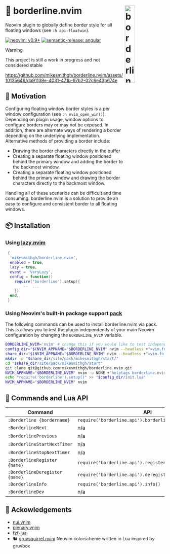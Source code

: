 <!-- panvimdoc-ignore-start -->

<h1>
  🔳 borderline.nvim
  <img src="https://github.com/mikesmithgh/borderline.nvim/assets/10135646/04153c58-5113-45d7-987b-c9a0130ff21a" alt="borderlinesquirrel" align="right" width="25%" />
</h1>

<!-- panvimdoc-ignore-end -->

Neovim plugin to globally define border style for all floating windows (see `:h api-floatwin`).

<!-- panvimdoc-ignore-start -->
[![neovim: v0.9+](https://img.shields.io/static/v1?style=flat-square&label=neovim&message=v0.9%2b&logo=neovim&labelColor=282828&logoColor=8faa80&color=414b32)](https://neovim.io/)
[![semantic-release: angular](https://img.shields.io/static/v1?style=flat-square&label=semantic-release&message=angular&logo=semantic-release&labelColor=282828&logoColor=d8869b&color=8f3f71)](https://github.com/semantic-release/semantic-release)

> [!WARNING]  
> This project is still a work in progress and not considered stable

https://github.com/mikesmithgh/borderline.nvim/assets/10135646/da91139e-4031-471b-97b2-02c6e43b674e


<!-- panvimdoc-ignore-end -->

## 🤔 Motivation
Configuring floating window border styles is a per window configuration (see `:h nvim_open_win()`). Depending on plugin usage,
window options to configure borders may or may not be exposed. In addition, there are alternate ways of rendering a border depending
on the underlying implementation. Alternative methods of providing a border include:

- Drawing the border characters directly in the buffer
- Creating a separate floating window positioned behind the primary window and adding the border to the backmost window.
- Creating a separate floating window positioned behind the primary window and drawing the border characters directly to the backmost window.

Handling all of these scenarios can be difficult and time consuming. borderline.nvim is a solution to provide an easy to configure and
consistent border to all floating windows.

## 📦 Installation

### Using [lazy.nvim](https://github.com/folke/lazy.nvim)
```lua
 {
  'mikesmithgh/borderline.nvim',
  enabled = true,
  lazy = true,
  event = 'VeryLazy',
  config = function()
    require('borderline').setup({
        --  ...
    })
  end,
 }
```

### Using Neovim's built-in package support [pack](https://neovim.io/doc/user/usr_05.html#05.4)
The following commands can be used to install borderline.nvim via pack. This is allows you to test
the plugin independently of your main Neovim configuration by changing the `BORDERLINE_NVIM` variable.
```bash
BORDERLINE_NVIM='nvim' # change this if you would like to test independently of your main Neovim configuration, e.g., borderline-nvim
config_dir="$(NVIM_APPNAME="$BORDERLINE_NVIM" nvim --headless +"=vim.fn.stdpath('config')" +quit 2>&1)"
share_dir="$(NVIM_APPNAME="$BORDERLINE_NVIM" nvim --headless +"=vim.fn.stdpath('data')" +quit 2>&1)"
mkdir -p "$share_dir/site/pack/mikesmithgh/start/"
cd "$share_dir/site/pack/mikesmithgh/start"
git clone git@github.com:mikesmithgh/borderline.nvim.git
NVIM_APPNAME="$BORDERLINE_NVIM" nvim -u NONE +"helptags borderline.nvim/doc" +quit
echo "require('borderline').setup()" >> "$config_dir/init.lua" 
NVIM_APPNAME="$BORDERLINE_NVIM" nvim
```

## 🫡 Commands and Lua API
| Command                        | API                                                        | Description                                                             |
| ----------------------------   | ---------------------------------------------------------- | ----------------------------------------------------------------------- |
| `:Borderline {bordername}`     | `require('borderline.api').borderline(string\|table\|nil)` |                                                                         |
| `:BorderlineNext`              | n/a                                                        |                                                                         |
| `:BorderlinePrevious`          | n/a                                                        |                                                                         |
| `:BorderlineStartNextTimer`    | n/a                                                        |                                                                         |
| `:BorderlineStopNextTimer`     | n/a                                                        |                                                                         |
| `:BorderlineRegister {name}`   | `require('borderline.api').register(string\|nil)`          |                                                                         |
| `:BorderlineDeregister {name}` | `require('borderline.api').deregister(string\|nil)`        |                                                                         |
| `:BorderlineInfo`              | `require('borderline.api').info()`                         |                                                                         |
| `:BorderlineDev`               | n/a                                                        |                                                                         |

<!-- panvimdoc-ignore-start -->
<!-- [![neovim: nightly](https://img.shields.io/static/v1?style=for-the-badge&label=neovim&message=nightly&logo=neovim&labelColor=282828&logoColor=8faa80&color=414b32)](https://neovim.io/) -->
<!-- [![last commit](https://img.shields.io/github/last-commit/mikesmithgh/gruvsquirrel.nvim?style=for-the-badge&logo=git&labelColor=282828&logoColor=ff6961&color=ff6961)](https://github.com/mikesmithgh/gruvsquirrel/pulse) -->
<!-- [![semantic-release: angular](https://img.shields.io/static/v1?style=for-the-badge&label=semantic-release&message=angular&logo=semantic-release&labelColor=282828&logoColor=d8869b&color=8f3f71)](https://github.com/semantic-release/semantic-release) -->

<!-- panvimdoc-ignore-end -->

## 🤝 Ackowledgements
- [nui.vnim](https://github.com/MunifTanjim/nui.nvim)
- [plenary.vnim](https://github.com/nvim-lua/plenary.nvim)
- [fzf-lua](https://github.com/ibhagwan/fzf-lua)
- 🐿️ [gruvsquirrel.nvim](https://github.com/mikesmithgh/gruvsquirrel.nvim) Neovim colorscheme written in Lua inspired by gruvbox
